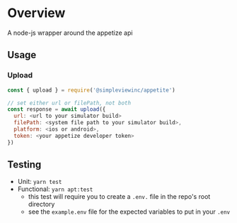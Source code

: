 # Overview

A node-js wrapper around the appetize api

## Usage

### Upload
```js
const { upload } = require('@simpleviewinc/appetite')

// set either url or filePath, not both
const response = await upload({
  url: <url to your simulator build>
  filePath: <system file path to your simulator build>,
  platform: <ios or android>,
  token: <your appetize developer token>
})
```

## Testing
* Unit: `yarn test` 
* Functional: `yarn apt:test`
  * this test will require you to create a `.env.` file in the repo's root directory
  * see the `example.env` file for the expected variables to put in your `.env`